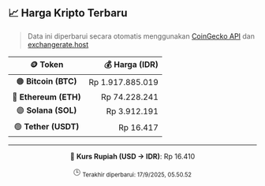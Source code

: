 

<!-- HARGA_KRIPTO -->
## 📈 Harga Kripto Terbaru

> Data ini diperbarui secara otomatis menggunakan [CoinGecko API](https://www.coingecko.com/) dan [exchangerate.host](https://exchangerate.host/)

<div align="center">

| 🪙 Token | 💰 Harga (IDR) |
|:------:|---------------:|
| 🟠 **Bitcoin (BTC)**   | Rp 1.917.885.019 |
| 🔵 **Ethereum (ETH)**  | Rp 74.228.241 |
| 🟣 **Solana (SOL)**    | Rp 3.912.191 |
| 🟢 **Tether (USDT)**   | Rp 16.417 |

---

💱 **Kurs Rupiah (USD → IDR)**: Rp 16.410

🕒 <sub>Terakhir diperbarui: 17/9/2025, 05.50.52</sub>

</div>
<!-- /HARGA_KRIPTO -->